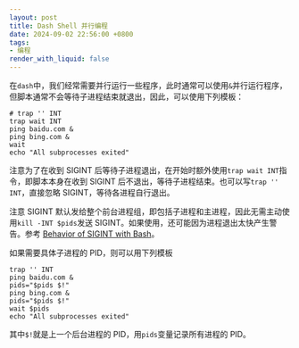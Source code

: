```yaml
---
layout: post
title: Dash Shell 并行编程
date: 2024-09-02 22:56:00 +0800
tags: 
- 编程
render_with_liquid: false
---
```


在`dash`中，我们经常需要并行运行一些程序，此时通常可以使用`&`并行运行程序，但脚本通常不会等待子进程结束就退出，因此，可以使用下列模板：

```shell
# trap '' INT
trap wait INT
ping baidu.com &
ping bing.com &
wait
echo "All subprocesses exited"
```

注意为了在收到 SIGINT 后等待子进程退出，在开始时额外使用`trap wait INT`指令，即脚本本身在收到 SIGINT 后不退出，等待子进程结束。也可以写`trap '' INT`，直接忽略 SIGINT，等待各进程自行退出。

注意 SIGINT 默认发给整个前台进程组，即包括子进程和主进程，因此无需主动使用`kill -INT $pids`发送 SIGINT。如果使用，还可能因为进程退出太快产生警告。参考 [Behavior of SIGINT with Bash](https://superuser.com/a/1830133)。

如果需要具体子进程的 PID，则可以用下列模板

```shell
trap '' INT
ping baidu.com &
pids="$pids $!"
ping bing.com &
pids="$pids $!"
wait $pids
echo "All subprocesses exited"
```

其中`$!`就是上一个后台进程的 PID，用`pids`变量记录所有进程的 PID。
